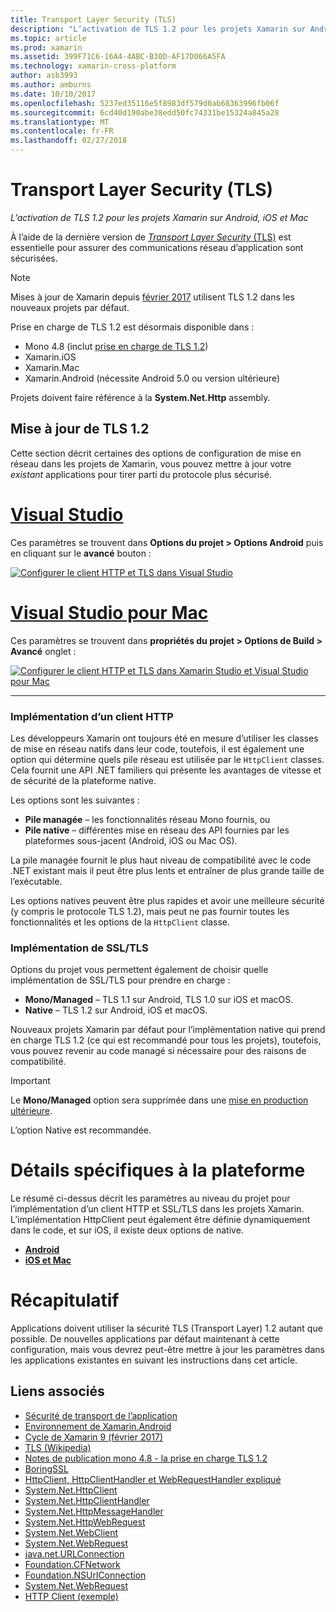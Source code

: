 ```yaml
---
title: Transport Layer Security (TLS)
description: "L’activation de TLS 1.2 pour les projets Xamarin sur Android, iOS et Mac"
ms.topic: article
ms.prod: xamarin
ms.assetid: 399F71C6-16A4-4ABC-B30D-AF17D066A5FA
ms.technology: xamarin-cross-platform
author: asb3993
ms.author: amburns
ms.date: 10/10/2017
ms.openlocfilehash: 5237ed35116e5f8983df579d0ab68363996fb06f
ms.sourcegitcommit: 6cd40d190abe38edd50fc74331be15324a845a28
ms.translationtype: MT
ms.contentlocale: fr-FR
ms.lasthandoff: 02/27/2018
---
```

# <a name="transport-layer-security-tls"></a>Transport Layer Security (TLS)

_L’activation de TLS 1.2 pour les projets Xamarin sur Android, iOS et Mac_

À l’aide de la dernière version de [ _Transport Layer Security_ (TLS)](https://en.wikipedia.org/wiki/Transport_Layer_Security) est essentielle pour assurer des communications réseau d’application sont sécurisées.

> [!NOTE]
> Mises à jour de Xamarin depuis [février 2017](https://releases.xamarin.com/stable-release-cycle-9/) utilisent TLS 1.2 dans les nouveaux projets par défaut.

Prise en charge de TLS 1.2 est désormais disponible dans :

* Mono 4.8 (inclut [prise en charge de TLS 1.2](http://www.mono-project.com/docs/about-mono/releases/4.8.0/#tls-12-support))
* Xamarin.iOS
* Xamarin.Mac
* Xamarin.Android (nécessite Android 5.0 ou version ultérieure)

Projets doivent faire référence à la **System.Net.Http** assembly. 

## <a name="updating-to-tls-12"></a>Mise à jour de TLS 1.2

Cette section décrit certaines des options de configuration de mise en réseau dans les projets de Xamarin, vous pouvez mettre à jour votre _existant_ applications pour tirer parti du protocole plus sécurisé.


# <a name="visual-studiotabvswin"></a>[Visual Studio](#tab/vswin)

Ces paramètres se trouvent dans **Options du projet > Options Android** puis en cliquant sur le **avancé** bouton : 

[![Configurer le client HTTP et TLS dans Visual Studio](transport-layer-security-images/properties-vs-sml.png)](transport-layer-security-images/properties-vs.png)

# <a name="visual-studio-for-mactabvsmac"></a>[Visual Studio pour Mac](#tab/vsmac)
Ces paramètres se trouvent dans **propriétés du projet > Options de Build > Avancé** onglet :

[![Configurer le client HTTP et TLS dans Xamarin Studio et Visual Studio pour Mac](transport-layer-security-images/properties-xs-sml.png)](transport-layer-security-images/properties-xs.png)

-----


### <a name="httpclient-implementation"></a>Implémentation d’un client HTTP

Les développeurs Xamarin ont toujours été en mesure d’utiliser les classes de mise en réseau natifs dans leur code, toutefois, il est également une option qui détermine quels pile réseau est utilisée par le `HttpClient` classes. Cela fournit une API .NET familiers qui présente les avantages de vitesse et de sécurité de la plateforme native.

Les options sont les suivantes :

- **Pile managée** – les fonctionnalités réseau Mono fournis, ou
- **Pile native** – différentes mise en réseau des API fournies par les plateformes sous-jacent (Android, iOS ou Mac OS).

La pile managée fournit le plus haut niveau de compatibilité avec le code .NET existant mais il peut être plus lents et entraîner de plus grande taille de l’exécutable.

Les options natives peuvent être plus rapides et avoir une meilleure sécurité (y compris le protocole TLS 1.2), mais peut ne pas fournir toutes les fonctionnalités et les options de la `HttpClient` classe.


### <a name="ssltls-implementation"></a>Implémentation de SSL/TLS

Options du projet vous permettent également de choisir quelle implémentation de SSL/TLS pour prendre en charge :

- **Mono/Managed** – TLS 1.1 sur Android, TLS 1.0 sur iOS et macOS.
- **Native** – TLS 1.2 sur Android, iOS et macOS.

Nouveaux projets Xamarin par défaut pour l’implémentation native qui prend en charge TLS 1.2 (ce qui est recommandé pour tous les projets), toutefois, vous pouvez revenir au code managé si nécessaire pour des raisons de compatibilité.

> [!IMPORTANT]
> Le **Mono/Managed** option sera supprimée dans une [mise en production ultérieure](https://developer.xamarin.com/releases/ios/xamarin.ios_10/xamarin.ios_10.8/).
>
> L’option Native est recommandée.

# <a name="platform-specific-details"></a>Détails spécifiques à la plateforme

Le résumé ci-dessus décrit les paramètres au niveau du projet pour l’implémentation d’un client HTTP et SSL/TLS dans les projets Xamarin. L’implémentation HttpClient peut également être définie dynamiquement dans le code, et sur iOS, il existe deux options de native.

- [**Android**](~/android/app-fundamentals/http-stack.md)
- [**iOS et Mac**](~/cross-platform/macios/http-stack.md)


# <a name="summary"></a>Récapitulatif

Applications doivent utiliser la sécurité TLS (Transport Layer) 1.2 autant que possible.
De nouvelles applications par défaut maintenant à cette configuration, mais vous devrez peut-être mettre à jour les paramètres dans les applications existantes en suivant les instructions dans cet article.

## <a name="related-links"></a>Liens associés

- [Sécurité de transport de l’application](~/ios/app-fundamentals/ats.md)
- [Environnement de Xamarin.Android](~/android/deploy-test/environment.md)
- [Cycle de Xamarin 9 (février 2017)](https://releases.xamarin.com/stable-release-cycle-9/)
- [TLS (Wikipedia)](https://en.wikipedia.org/wiki/Transport_Layer_Security)
- [Notes de publication mono 4.8 - la prise en charge TLS 1.2](http://www.mono-project.com/docs/about-monohttps://developer.xamarin.com/releases/4.8.0/#tls-12-support)
- [BoringSSL](https://boringssl.googlesource.com/boringssl/)
- [HttpClient, HttpClientHandler et WebRequestHandler expliqué](https://blogs.msdn.microsoft.com/henrikn/2012/08/07/httpclient-httpclienthandler-and-webrequesthandler-explained/)
- [System.Net.HttpClient](https://msdn.microsoft.com/en-us/library/system.net.http.httpclient(v=vs.118).aspx)
- [System.Net.HttpClientHandler](https://msdn.microsoft.com/en-us/library/system.net.http.httpclienthandler(v=vs.118).aspx)
- [System.Net.HttpMessageHandler](https://msdn.microsoft.com/en-us/library/system.net.http.httpmessagehandler(v=vs.118).aspx)
- [System.Net.HttpWebRequest](https://msdn.microsoft.com/en-us/library/system.net.httpwebrequest(v=vs.110).aspx)
- [System.Net.WebClient](https://msdn.microsoft.com/en-us/library/system.net.webclient(v=vs.110).aspx)
- [System.Net.WebRequest](https://msdn.microsoft.com/en-us/library/system.net.webrequest(v=vs.110).aspx)
- [java.net.URLConnection](http://developer.android.com/reference/java/net/URLConnection.html)
- [Foundation.CFNetwork](https://developer.xamarin.com/api/type/CoreFoundation.CFNetwork/)
- [Foundation.NSUrlConnection](https://developer.xamarin.com/api/type/Foundation.NSUrlConnection/)
- [System.Net.WebRequest](https://msdn.microsoft.com/en-us/library/system.net.webrequest(v=vs.110).aspx)
- [HTTP Client (exemple)](https://developer.xamarin.com/samples/monotouch/HttpClient/)
